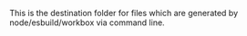 This is the destination folder for files which are generated by node/esbuild/workbox via command line.